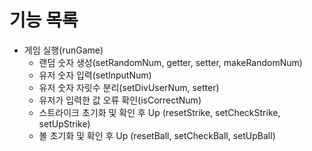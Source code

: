 # 기능 목록

* 게임 실행(runGame)
    * 랜덤 숫자 생성(setRandomNum, getter, setter, makeRandomNum)
    * 유저 숫자 입력(setInputNum)
    * 유저 숫자 자릿수 분리(setDivUserNum, setter)
    * 유저가 입력한 값 오류 확인(isCorrectNum)
    * 스트라이크 초기화 및 확인 후 Up (resetStrike, setCheckStrike, setUpStrike)
    * 볼 초기화 및 확인 후 Up (resetBall, setCheckBall, setUpBall)
